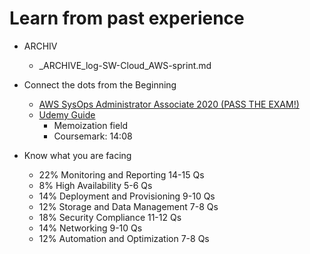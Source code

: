 # Learn from past experience
- ARCHIV
  - _ARCHIVE_log-SW-Cloud_AWS-sprint.md
- Connect the dots from the Beginning
  - [AWS SysOps Administrator Associate 2020 (PASS THE EXAM!)](https://www.youtube.com/watch?v=KX_AfyrhlgQ&t=13s)
  - [Udemy Guide](https://www.udemy.com/course/ultimate-aws-certified-sysops-administrator-associate/learn/lecture/17994047#overview)
    - Memoization field
    - Coursemark: 14:08

- Know what you are facing
  - 22% Monitoring and Reporting 14-15 Qs
  - 8% High Availability 5-6 Qs
  - 14% Deployment and Provisioning 9-10 Qs
  - 12% Storage and Data Management 7-8 Qs
  - 18% Security Compliance 11-12 Qs
  - 14% Networking 9-10 Qs
  - 12% Automation and Optimization 7-8 Qs